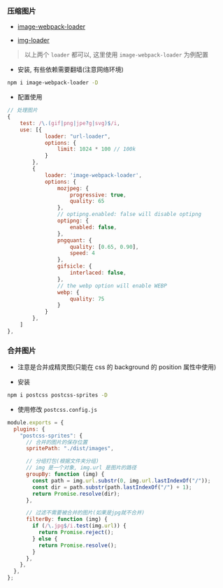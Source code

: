 ### 压缩图片

- [image-webpack-loader](https://www.npmjs.com/package/image-webpack-loader)

- [img-loader](https://www.npmjs.com/package/img-loader)

> 以上两个 `loader` 都可以, 这里使用 `image-webpack-loader` 为例配置

- 安装, 有些依赖需要翻墙(注意网络环境)

```sh
npm i image-webpack-loader -D
```

- 配置使用

```js
// 处理图片
{
    test: /\.(gif|png|jpe?g|svg)$/i,
    use: [{
            loader: "url-loader",
            options: {
                limit: 1024 * 100 // 100k
            }
        },
        {
            loader: 'image-webpack-loader',
            options: {
                mozjpeg: {
                    progressive: true,
                    quality: 65
                },
                // optipng.enabled: false will disable optipng
                optipng: {
                    enabled: false,
                },
                pngquant: {
                    quality: [0.65, 0.90],
                    speed: 4
                },
                gifsicle: {
                    interlaced: false,
                },
                // the webp option will enable WEBP
                webp: {
                    quality: 75
                }
            }
        },
    ]
},
```

### 合并图片

- 注意是合并成精灵图(只能在 css 的 background 的 position 属性中使用)

- 安装

```sh
npm i postcss postcss-sprites -D
```

- 使用修改 `postcss.config.js`

```js
module.exports = {
  plugins: {
    "postcss-sprites": {
      // 合并的图片的保存位置
      spritePath: "./dist/images",

      // 分组打包(根据文件夹分组)
      // img 是一个对象, img.url 是图片的路径
      groupBy: function (img) {
        const path = img.url.substr(0, img.url.lastIndexOf("/"));
        const dir = path.substr(path.lastIndexOf("/") + 1);
        return Promise.resolve(dir);
      },

      // 过滤不需要被合并的图片(如果是jpg就不合并)
      filterBy: function (img) {
        if (/\.jpg$/i.test(img.url)) {
          return Promise.reject();
        } else {
          return Promise.resolve();
        }
      },
    },
  },
};
```
